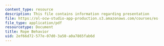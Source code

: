 ```yaml
---
content_type: resource
description: This file contains information regarding presentation
file: https://ol-ocw-studio-app-production.s3.amazonaws.com/courses/es-255-physics-of-rock-climbing-spring-2006/2ef66d72577e07d03a50a0a7865fab6d_MITES_255S06_rope_behav.pdf
file_type: application/pdf
resourcetype: Document
title: Rope Behavior
uid: 2ef66d72-577e-07d0-3a50-a0a7865fab6d
---
```

